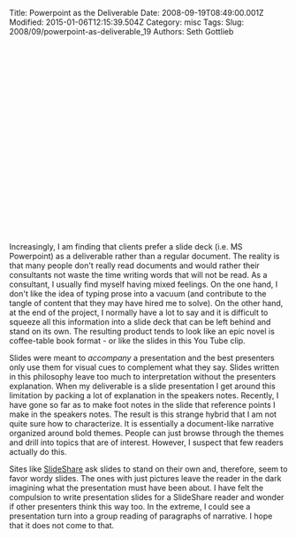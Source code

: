 Title: Powerpoint as the Deliverable
Date: 2008-09-19T08:49:00.001Z
Modified: 2015-01-06T12:15:39.504Z
Category: misc
Tags: 
Slug: 2008/09/powerpoint-as-deliverable_19
Authors: Seth Gottlieb

<object height="344" width="425">

<param name="movie" value="http://www.youtube.com/v/cagxPlVqrtM&amp;hl=en&amp;fs=1"/>

<param name="allowFullScreen" value="true"/>

<embed allowfullscreen="true" height="344" src="http://www.youtube.com/v/cagxPlVqrtM&amp;hl=en&amp;fs=1" type="application/x-shockwave-flash" width="425"/>

</object>  
  
Increasingly, I am finding that clients prefer a slide deck (i.e. MS Powerpoint) as a deliverable rather than a regular document.  The reality is that many people don't really read documents and would rather their consultants not waste the time writing words that will not be read.  As a consultant, I usually find myself having mixed feelings.  On the one hand, I don't like the idea of typing prose into a vacuum (and contribute to the tangle of content that they may have hired me to solve).  On the other hand, at the end of the project, I normally have a lot to say and it is difficult to squeeze all this information into a slide deck that can be left behind and stand on its own.  The resulting product tends to look like an epic novel is coffee-table book format - or like the slides in this You Tube clip.    
  
Slides were meant to _accompany_ a presentation and the best presenters only use them for visual cues to complement what they say.  Slides written in this philosophy leave too much to interpretation without the presenters explanation.  When my deliverable is a slide presentation I get around this limitation by packing a lot of explanation in the speakers notes.  Recently, I have gone so far as to make foot notes in the slide that reference points I make in the speakers notes.  The result is this strange hybrid that I am not quite sure how to characterize.  It is essentially a document-like narrative organized around bold themes.  People can just browse through the themes and drill into topics that are of interest.  However, I suspect that few readers actually do this.   
  
Sites like [SlideShare](http://www.slideshare.com) ask slides  to stand on their own and, therefore, seem to favor wordy slides.  The ones with just pictures leave the reader in the dark imagining what the presentation must have been about.  I have felt the compulsion to write presentation slides for a SlideShare reader and wonder if other presenters think this way too. In the extreme, I could see a presentation turn into a group reading of paragraphs of narrative.  I hope that it does not come to that.

